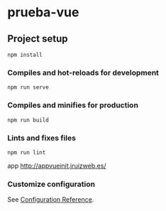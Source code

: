 # prueba-vue

## Project setup
```
npm install
```

### Compiles and hot-reloads for development
```
npm run serve
```

### Compiles and minifies for production
```
npm run build
```

### Lints and fixes files
```
npm run lint
```
app http://appvueinit.jruizweb.es/
### Customize configuration
See [Configuration Reference](https://cli.vuejs.org/config/).
